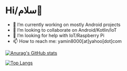 # Hi/سلام👋

- 🔭 I’m currently working on mostly Android projects
- 👯 I’m looking to collaborate on Android/Kotlin/IoT
- 🤔 I’m looking for help with IoT/Raspberry Pi
- 📫 How to reach me: yamin8000[at]yahoo[dot]com

[![Anurag's GitHub stats](https://github-readme-stats.vercel.app/api?username=yamin8000&count_private=true&show_icons=true&theme=dracula)](https://github.com/anuraghazra/github-readme-stats)

[![Top Langs](https://github-readme-stats.vercel.app/api/top-langs/?username=yamin8000&theme=dracula&layout=compact)](https://github.com/anuraghazra/github-readme-stats)